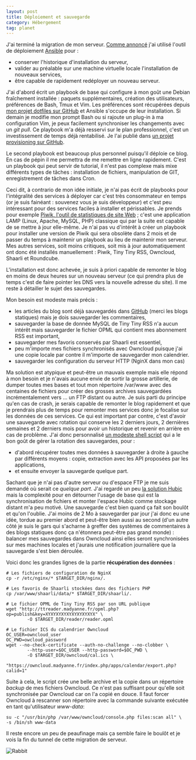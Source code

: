 ```yaml
---
layout: post
title: Déploiement et sauvegarde
category: Hébergement
tag: planet
---
```


J'ai terminé la migration de mon serveur.<!-- more --> [Comme
annoncé](http://blogduyax.madyanne.fr/hebergement-en-mouvance.html) j'ai
utilisé l'outil de déploiement
[Ansible](https://fr.wikipedia.org/wiki/Ansible_%28logiciel%29) pour :

- conserver l'historique d'installation du serveur,
- valider au préalable sur une machine virtuelle locale l'installation de
  nouveaux services,
- être capable de rapidement redéployer un nouveau serveur.

J'ai d'abord écrit un playbook de base qui configure à mon goût une Debian
fraîchement installée : paquets supplémentaires, création des utilisateurs,
préférences de Bash, Tmux et Vim. Les préférences sont récupérées depuis [mon
projet dotfiles sur GitHub](https://github.com/kianby/dotfiles) et Ansible
s'occupe de leur installation. Si demain je modifie mon prompt Bash ou si
rajoute un plug-in à ma configuration Vim, je peux facilement synchroniser les
changements avec un *git pull*. Ce playbook m'a déjà resservi sur le plan
professionnel, c'est un investissement de temps déjà rentabilisé. Je l'ai
publié dans [un projet provisioning sur
GitHub](https://github.com/kianby/provisioning).

Le second playbook est beaucoup plus personnel puisqu'il déploie ce blog. En
cas de pépin il me permettra de me remettre en ligne rapidement. C'est un
playbook qui peut servir de tutorial, il n'est pas complexe mais mixe
différents types de tâches : installation de fichiers, manipulation de GIT,
enregistrement de tâches dans Cron.

Ceci dit, à contrario de mon idée initiale, je n'ai pas écrit de playbooks pour
l'intégralité des services à déployer car c'est très consommateur en temps (or
je suis fainéant : souvenez vous je suis développeur) et c'est peu intéressant
pour des services faciles à installer et périssables. Je prends pour exemple
[Piwik, l'outil de statistiques de site Web](https://piwik.org/) ; c'est une
application LAMP (Linux, Apache, MySQL, PHP) classique qui par la suite est
capable de se mettre à jour elle-même. Je n'ai pas vu d'intérêt à créer un
playbook pour installer une version de Piwik qui sera obsolète dans 2 mois et
de passer du temps à maintenir un playbook au lieu de maintenir mon serveur.
Mes autres services, soit moins critiques, soit mis à jour automatiquement ont
donc été installés manuellement : Piwik, Tiny Tiny RSS, Owncloud, Shaarli et
Roundcube.

L'installation est donc achevée, je suis à priori capable de remonter le blog
en moins de deux heures sur un nouveau serveur (ce qui prendra plus de temps
c'est de faire pointer les DNS vers la nouvelle adresse du site). Il me reste
à détailler le sujet des sauvegardes.

Mon besoin est modeste mais précis :

- les articles du blog sont déjà sauvegardés dans
  [GitHub](https://github.com/kianby/blog) (merci les blogs statiques) mais je
  dois sauvegarder les commentaires,
- sauvegarder la base de donnée MySQL de Tiny Tiny RSS n'a aucun intérêt mais
  sauvegarder le fichier OPML qui contient mes abonnement RSS est important,
- sauvegarder mes favoris conservés par Shaarli est essentiel,
- peu m'importe mes fichiers synchronisés avec Owncloud puisque j'ai une copie
  locale par contre il m'importe de sauvegarder mon calendrier.
- sauvegarder les configuration du serveur HTTP (NginX dans mon cas)

Ma solution est atypique et peut-être un mauvais exemple mais elle répond à mon
besoin et je n'avais aucune envie de sortir la grosse artillerie, de dumper
toutes mes bases et tout mon répertoire /var/www avec des centaines de fichiers
pour créer des grosses archives sauvegardées incrémentalement vers ... un FTP
distant ou autre. Je suis parti du principe qu'en cas de crash, je serais
capable de remonter le blog rapidement et que je prendrais plus de temps pour
remonter mes services donc je focalise sur les données de ces services.  Ce qui
est important par contre, c'est d'avoir une sauvegarde avec rotation qui
conserve les 2 derniers jours, 2 dernières semaines et 2 derniers mois  pour
avoir un historique et revenir en arrière en cas de problème. J'ai donc
personnalisé [un modeste shell
script](https://nicaw.wordpress.com/2013/04/18/bash-backup-rotation-script) qui
a le bon goût de gérer la rotation des sauvegardes, pour :

- d'abord récupérer toutes mes données à sauvegarder à droite à gauche par
  différents moyens : copie, extraction avec les API proposées par les
  applications,
- et ensuite envoyer la sauvegarde quelque part.

Sachant que je n'ai pas d'autre serveur ou d'espace FTP je me suis demandé où
serait ce *quelque part*. J'ai regardé un peu [la solution
Hubic](https://hubic.com/fr/) mais la complexité pour en détourner l'usage de
base qui est la synchronisation de fichiers et monter l'espace Hubic comme
stockage distant m'a peu motivé. Une sauvegarde c'est bien quand ça fait son
boulôt et qu'on l'oublie. J'ai moins de 2 Mo à sauvegarder par jour j'ai donc
eu une idée, tordue au premier abord et peut-être bien aussi au second (d'un
autre côté je suis le gars qui s'acharne à greffer des systèmes de commentaires
à des blogs statiques donc ça n'étonnera peut-être pas grand monde) : balancer
mes sauvegardes dans Owncloud ainsi elles seront synchronisées sur mes machines
locales et j'aurais une notification journalière que la sauvegarde s'est bien
déroulée.

Voici donc les grandes lignes de la partie **récupération des données** :

``` shell
# Les fichiers de configuration de NginX
cp -r /etc/nginx/* $TARGET_DIR/nginx/.

# Les favoris de Shaarli stockées dans des fichiers PHP
cp /var/www/shaarli/data/* $TARGET_DIR/shaarli/.

# Le fichier OPML de Tiny Tiny RSS par son URL publique
wget "http://ttreader.madyanne.fr/opml.php?op=publish&key=XYXYXYXYXYXYXYXYXYX" \
        -O $TARGET_DIR/reader/reader.opml

# Le fichier ICS du calendrier Owncloud
OC_USER=owncloud_user
OC_PWD=owcloud_password
wget --no-check-certificate --auth-no-challenge --no-clobber \
        --http-user=$OC_USER --http-password=$OC_PWD \
        -O $TARGET_DIR/owncloud/cal.ics \
        "https://owncloud.madyanne.fr/index.php/apps/calendar/export.php?calid=1"
```

Suite à cela, le script crée une belle archive et la copie dans un répertoire
*backup* de mes fichiers Owncloud. Ce n'est pas suffisant pour qu'elle soit
synchronisée par Owncloud car on l'a copié en douce. Il faut forcer Owncloud à
rescanner son répertoire avec la commande suivante exécutée en tant
qu'utilisateur *www-data*:

``` shell
su -c "/usr/bin/php /var/www/owncloud/console.php files:scan all" \
-s /bin/sh www-data
```

Il reste encore un peu de peaufinage mais ça semble faire le boulôt et je vois la
fin du tunnel de cette migration de serveur.

![Rabbit](/images/2015/rabbit_hole.jpg)
